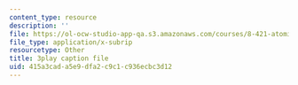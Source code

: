 ```yaml
---
content_type: resource
description: ''
file: https://ol-ocw-studio-app-qa.s3.amazonaws.com/courses/8-421-atomic-and-optical-physics-i-spring-2014/415a3cada5e9dfa2c9c1c936ecbc3d12_EfuSYmCQSY8.srt
file_type: application/x-subrip
resourcetype: Other
title: 3play caption file
uid: 415a3cad-a5e9-dfa2-c9c1-c936ecbc3d12
---
```

